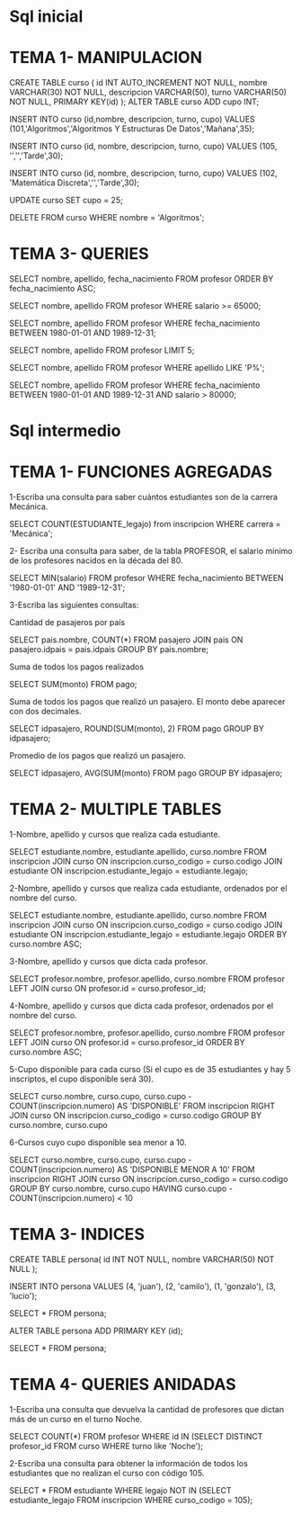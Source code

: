 # Sql inicial

# TEMA 1- MANIPULACION

CREATE TABLE curso (
  id INT AUTO_INCREMENT NOT NULL,
  nombre VARCHAR(30) NOT NULL,
  descripcion VARCHAR(50),
  turno VARCHAR(50) NOT NULL,
  PRIMARY KEY(id)
);
ALTER TABLE curso ADD cupo INT;

INSERT INTO curso (id,nombre, descripcion, turno, cupo) VALUES (101,'Algoritmos','Algoritmos Y Estructuras De Datos','Mañana',35);

INSERT INTO curso (id, nombre, descripcion, turno, cupo) VALUES (105, '','','Tarde',30);

INSERT INTO curso (id, nombre, descripcion, turno, cupo) VALUES (102, 'Matemática Discreta','','Tarde',30);

UPDATE curso SET cupo = 25;

DELETE FROM curso WHERE nombre = 'Algoritmos';

# TEMA 3- QUERIES

SELECT nombre, apellido, fecha_nacimiento FROM profesor ORDER BY fecha_nacimiento ASC;

SELECT nombre, apellido FROM profesor WHERE salario >= 65000;

SELECT nombre, apellido FROM profesor WHERE fecha_nacimiento BETWEEN 1980-01-01 AND 1989-12-31;

SELECT nombre, apellido FROM profesor LIMIT 5;

SELECT nombre, apellido FROM profesor WHERE apellido LIKE 'P%';

SELECT nombre, apellido FROM profesor WHERE fecha_nacimiento BETWEEN 1980-01-01 AND 1989-12-31 AND salario > 80000;

# Sql intermedio

# TEMA 1- FUNCIONES AGREGADAS
1-Escriba una consulta para saber cuántos estudiantes son de la carrera Mecánica.

SELECT COUNT(ESTUDIANTE_legajo) from inscripcion WHERE carrera = 'Mecánica';

2- Escriba una consulta para saber, de la tabla PROFESOR, el salario mínimo de los profesores nacidos en la década del 80.

SELECT MIN(salario) FROM profesor WHERE fecha_nacimiento BETWEEN  '1980-01-01' AND '1989-12-31';

3-Escriba las siguientes consultas:

Cantidad de pasajeros por país

SELECT pais.nombre, COUNT(*) FROM pasajero JOIN pais ON pasajero.idpais = pais.idpais GROUP BY pais.nombre;

Suma de todos los pagos realizados

SELECT SUM(monto) FROM pago;

Suma de todos los pagos que realizó un pasajero. El monto debe aparecer con dos decimales.

SELECT idpasajero, ROUND(SUM(monto), 2) FROM pago GROUP BY idpasajero;

Promedio de los pagos que realizó un pasajero.

SELECT idpasajero, AVG(SUM(monto) FROM pago GROUP BY idpasajero;

# TEMA 2- MULTIPLE TABLES

1-Nombre, apellido y cursos que realiza cada estudiante.

SELECT estudiante.nombre, estudiante.apellido, curso.nombre FROM inscripcion JOIN curso ON inscripcion.curso_codigo = curso.codigo JOIN estudiante ON inscripcion.estudiante_legajo = estudiante.legajo;

2-Nombre, apellido y cursos que realiza cada estudiante, ordenados por el nombre del curso.

SELECT estudiante.nombre, estudiante.apellido, curso.nombre FROM inscripcion JOIN curso ON inscripcion.curso_codigo = curso.codigo JOIN estudiante ON inscripcion.estudiante_legajo = estudiante.legajo ORDER BY curso.nombre ASC;

3-Nombre, apellido y cursos que dicta cada profesor.

SELECT profesor.nombre, profesor.apellido, curso.nombre FROM profesor LEFT JOIN curso ON profesor.id = curso.profesor_id;

4-Nombre, apellido y cursos que dicta cada profesor, ordenados por el nombre del curso.

SELECT profesor.nombre, profesor.apellido, curso.nombre FROM profesor LEFT JOIN curso ON profesor.id = curso.profesor_id ORDER BY curso.nombre ASC;

5-Cupo disponible para cada curso (Si el cupo es de 35 estudiantes y hay 5 inscriptos, el cupo disponible será 30).

SELECT curso.nombre, curso.cupo, curso.cupo - COUNT(inscripcion.numero) AS 'DISPONIBLE' FROM inscripcion RIGHT JOIN curso ON inscripcion.curso_codigo = curso.codigo GROUP BY curso.nombre, curso.cupo

6-Cursos cuyo cupo disponible sea menor a 10.

SELECT curso.nombre, curso.cupo, curso.cupo - COUNT(inscripcion.numero) AS 'DISPONIBLE MENOR A 10'
FROM inscripcion RIGHT JOIN curso ON inscripcion.curso_codigo = curso.codigo GROUP BY curso.nombre, curso.cupo HAVING curso.cupo - COUNT(inscripcion.numero) < 10

# TEMA 3- INDICES

CREATE TABLE persona(
  id INT NOT NULL,
  nombre VARCHAR(50) NOT NULL
);

INSERT INTO persona VALUES
(4, 'juan'),
(2, 'camilo'),
(1, 'gonzalo'),
(3, 'lucio');

SELECT * FROM persona;

ALTER TABLE persona
ADD PRIMARY KEY (id);

SELECT * FROM persona;



# TEMA 4- QUERIES ANIDADAS

1-Escriba una consulta que devuelva la cantidad de profesores que dictan más de un curso en el turno Noche.

SELECT COUNT(*) FROM profesor WHERE id IN (SELECT DISTINCT profesor_id FROM curso WHERE turno like 'Noche');

2-Escriba una consulta para obtener la información de todos los estudiantes que no realizan el curso con código 105.

SELECT * FROM estudiante WHERE legajo NOT IN (SELECT estudiante_legajo FROM inscripcion WHERE curso_codigo = 105);


